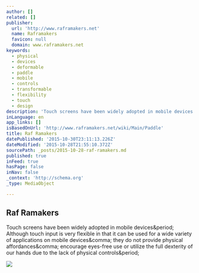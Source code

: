 ```yaml
---
author: []
related: []
publisher:
  url: 'http://www.raframakers.net'
  name: Raframakers
  favicon: null
  domain: www.raframakers.net
keywords:
  - physical
  - devices
  - deformable
  - paddle
  - mobile
  - controls
  - transformable
  - flexibility
  - touch
  - design
description: 'Touch screens have been widely adopted in mobile devices. Although touch input is very flexible in that it can be used for a wide variety of applications on mobile devices, they do not provide physical affordances, encourage eyes-free use or utilize the full dexterity of our hands due to the lack of physical controls.'
inLanguage: en
app_links: []
isBasedOnUrl: 'http://www.raframakers.net/wiki/Main/Paddle'
title: Raf Ramakers
datePublished: '2015-10-30T23:11:13.226Z'
dateModified: '2015-10-28T21:55:10.372Z'
sourcePath: _posts/2015-10-28-raf-ramakers.md
published: true
inFeed: true
hasPage: false
inNav: false
_context: 'http://schema.org'
_type: MediaObject

---
```

<article style=""><h1>Raf Ramakers</h1><p>Touch screens have been widely adopted in mobile devices&amp;period; Although touch input is very flexible in that it can be used for a wide variety of applications on mobile devices&amp;comma; they do not provide physical affordances&amp;comma; encourage eyes-free use or utilize the full dexterity of our hands due to the lack of physical controls&amp;period;</p><img src="http://www.raframakers.net/wiki/uploads/Main/Paddle/ringing.jpg" /></article>